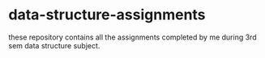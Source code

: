 # data-structure-assignments
these repository contains all the assignments completed by me during 3rd sem data structure subject.
